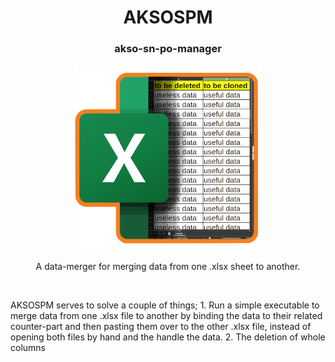 <div align="center">
    <h1>AKSOSPM</h1>
    <h3>akso-sn-po-manager</h3>
    <img src="AKSOSPM.png" width="300px" align="center" alt="Logo" />
    <p>
    A data-merger for merging data from one .xlsx sheet to another.
    </p>
</div>
<br>

AKSOSPM serves to solve a couple of things; 1. Run a simple executable to merge data from one .xlsx file to another by binding the data to their related counter-part and then pasting them over to the other .xlsx file, instead of opening both files by hand and the handle the data. 2. The deletion of whole columns